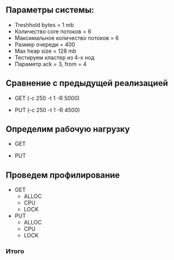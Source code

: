 ## Параметры системы:
* Treshhold bytes = 1 mb
* Количество core потоков = 6
* Максимальное количество потоков = 6
* Размер очереди = 400
* Max heap size = 128 mb
* Тестируем кластер из 4-х нод
* Параметр ack = 3, from = 4


## Сравнение с предыдущей реализацией

* GET (-c 250 -t 1 -R 5000)

* PUT (-c 250 -t 1 -R 4500)


## Определим рабочую нагрузку

* GET

* PUT


## Проведем профилирование

* GET
    * ALLOC
    * CPU
    * LOCK
* PUT
    * ALLOC
    * CPU
    * LOCK


### Итого
